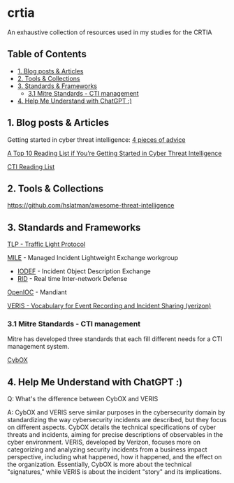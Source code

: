 # crtia
An exhaustive collection of resources used in my studies for the CRTIA

## Table of Contents 
- [1. Blog posts & Articles](#1-blog-posts--articles)
- [2. Tools & Collections](#2-tools--collections)
- [3. Standards & Frameworks](#3-standards-and-frameworks)
  -   [3.1 Mitre Standards - CTI management](#31-mitre-standards---cti-management)
- [4. Help Me Understand with ChatGPT :)](#4-help-me-understand-with-chatgpt-)

  
## 1. Blog posts & Articles 
Getting started in cyber threat intelligence: [4 pieces of advice](https://redcanary.com/blog/getting-started-in-cyber-threat-intelligence/)  

[A Top 10 Reading List if You’re Getting Started in Cyber Threat Intelligence](https://medium.com/katies-five-cents/a-top-10-reading-list-if-youre-getting-started-in-cyber-threat-intelligence-c11a18fc9798)  

[CTI Reading List](https://sroberts.medium.com/cti-reading-list-a93ccdd7469c)  

## 2. Tools & Collections
https://github.com/hslatman/awesome-threat-intelligence  

## 3. Standards and Frameworks
[TLP - Traffic Light Protocol](https://www.cisa.gov/news-events/news/traffic-light-protocol-tlp-definitions-and-usage)  

[MILE](https://datatracker.ietf.org/wg/mile/about/) - Managed Incident Lightweight Exchange workgroup
  - [IODEF](https://datatracker.ietf.org/doc/rfc8274/) - Incident Object Description Exchange
  - [RID](https://datatracker.ietf.org/doc/rfc6545/) - Real time Inter-network Defense

[OpenIOC](https://www.mandiant.com/resources/blog/openioc-basics) - Mandiant  

[VERIS - Vocabulary for Event Recording and Incident Sharing (verizon)](https://github.com/vz-risk/veris)  

### 3.1 Mitre Standards - CTI management  
Mitre has developed three standards that each fill different needs for a CTI
management system.  


[CybOX](https://cybox.mitre.org/about/)

## 4. Help Me Understand with ChatGPT :) 

Q: What's the difference between CybOX and VERIS   

A: CybOX and VERIS serve similar purposes in the cybersecurity domain by standardizing the way cybersecurity incidents are described, but they focus on different aspects. CybOX details the technical specifications of cyber threats and incidents, aiming for precise descriptions of observables in the cyber environment. VERIS, developed by Verizon, focuses more on categorizing and analyzing security incidents from a business impact perspective, including what happened, how it happened, and the effect on the organization. Essentially, CybOX is more about the technical "signatures," while VERIS is about the incident "story" and its implications.  




